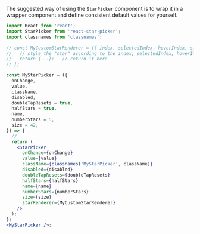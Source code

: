 The suggested way of using the `StarPicker` component is to wrap it in a wrapper component and define consistent default values for yourself.

```jsx static
import React from 'react';
import StarPicker from 'react-star-picker';
import classnames from 'classnames';

// const MyCustomStarRenderer = ({ index, selectedIndex, hoverIndex, size }) => {
//   // style the "star" according to the index, selectedIndex, hoverIndex...
//   return {...};   // return it here
// };

const MyStarPicker = ({
  onChange,
  value,
  className,
  disabled,
  doubleTapResets = true,
  halfStars = true,
  name,
  numberStars = 5,
  size = 42,
}) => {
  //
  return (
    <StarPicker
      onChange={onChange}
      value={value}
      className={classnames('MyStarPicker', className)}
      disabled={disabled}
      doubleTapResets={doubleTapResets}
      halfStars={halfStars}
      name={name}
      numberStars={numberStars}
      size={size}
      starRenderer={MyCustomStarRenderer}
    />
  );
};
<MyStarPicker />;
```
